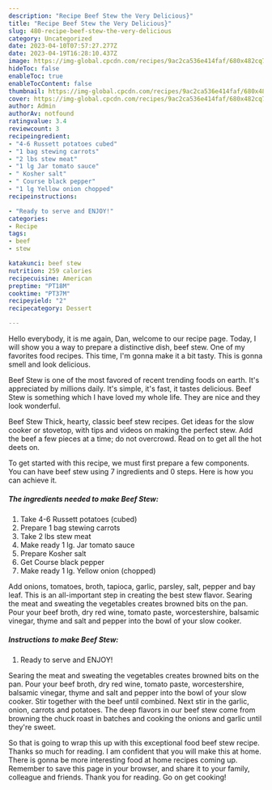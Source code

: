 ```yaml
---
description: "Recipe Beef Stew the Very Delicious}"
title: "Recipe Beef Stew the Very Delicious}"
slug: 480-recipe-beef-stew-the-very-delicious
category: Uncategorized
date: 2023-04-10T07:57:27.277Z
date: 2023-04-19T16:28:10.437Z
image: https://img-global.cpcdn.com/recipes/9ac2ca536e414faf/680x482cq70/beef-stew-recipe-main-photo.jpg
hideToc: false
enableToc: true
enableTocContent: false
thumbnail: https://img-global.cpcdn.com/recipes/9ac2ca536e414faf/680x482cq70/beef-stew-recipe-main-photo.jpg
cover: https://img-global.cpcdn.com/recipes/9ac2ca536e414faf/680x482cq70/beef-stew-recipe-main-photo.jpg
author: Admin
authorAv: notfound
ratingvalue: 3.4
reviewcount: 3
recipeingredient:
- "4-6 Russett potatoes cubed"
- "1 bag stewing carrots"
- "2 lbs stew meat"
- "1 lg Jar tomato sauce"
- " Kosher salt"
- " Course black pepper"
- "1 lg Yellow onion chopped"
recipeinstructions:

- "Ready to serve and ENJOY!"
categories:
- Recipe
tags:
- beef
- stew

katakunci: beef stew 
nutrition: 259 calories
recipecuisine: American
preptime: "PT18M"
cooktime: "PT37M"
recipeyield: "2"
recipecategory: Dessert

---
```



Hello everybody, it is me again, Dan, welcome to our recipe page. Today, I will show you a way to prepare a distinctive dish, beef stew. One of my favorites food recipes. This time, I'm gonna make it a bit tasty. This is gonna smell and look delicious.

Beef Stew is one of the most favored of recent trending foods on earth. It's appreciated by millions daily. It's simple, it's fast, it tastes delicious. Beef Stew is something which I have loved my whole life. They are nice and they look wonderful.

Beef Stew Thick, hearty, classic beef stew recipes. Get ideas for the slow cooker or stovetop, with tips and videos on making the perfect stew. Add the beef a few pieces at a time; do not overcrowd. Read on to get all the hot deets on.


To get started with this recipe, we must first prepare a few components. You can have beef stew using 7 ingredients and 0 steps. Here is how you can achieve it.

<!--inarticleads1-->

##### The ingredients needed to make Beef Stew:

1. Take 4-6 Russett potatoes (cubed)
1. Prepare 1 bag stewing carrots
1. Take 2 lbs stew meat
1. Make ready 1 lg. Jar tomato sauce
1. Prepare  Kosher salt
1. Get  Course black pepper
1. Make ready 1 lg. Yellow onion (chopped)


Add onions, tomatoes, broth, tapioca, garlic, parsley, salt, pepper and bay leaf. This is an all-important step in creating the best stew flavor. Searing the meat and sweating the vegetables creates browned bits on the pan. Pour your beef broth, dry red wine, tomato paste, worcestershire, balsamic vinegar, thyme and salt and pepper into the bowl of your slow cooker. 

<!--inarticleads2-->

##### Instructions to make Beef Stew:


1. Ready to serve and ENJOY!

Searing the meat and sweating the vegetables creates browned bits on the pan. Pour your beef broth, dry red wine, tomato paste, worcestershire, balsamic vinegar, thyme and salt and pepper into the bowl of your slow cooker. Stir together with the beef until combined. Next stir in the garlic, onion, carrots and potatoes. The deep flavors in our beef stew come from browning the chuck roast in batches and cooking the onions and garlic until they&#39;re sweet. 

So that is going to wrap this up with this exceptional food beef stew recipe. Thanks so much for reading. I am confident that you will make this at home. There is gonna be more interesting food at home recipes coming up. Remember to save this page in your browser, and share it to your family, colleague and friends. Thank you for reading. Go on get cooking!
